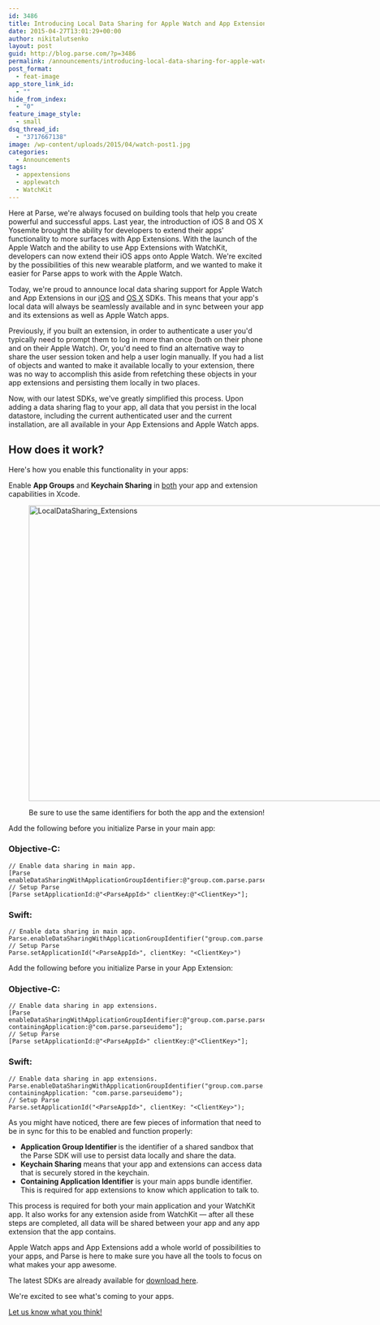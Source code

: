 ```yaml
---
id: 3486
title: Introducing Local Data Sharing for Apple Watch and App Extensions
date: 2015-04-27T13:01:29+00:00
author: nikitalutsenko
layout: post
guid: http://blog.parse.com/?p=3486
permalink: /announcements/introducing-local-data-sharing-for-apple-watch-and-app-extensions/
post_format:
  - feat-image
app_store_link_id:
  - ""
hide_from_index:
  - "0"
feature_image_style:
  - small
dsq_thread_id:
  - "3717667138"
image: /wp-content/uploads/2015/04/watch-post1.jpg
categories:
  - Announcements
tags:
  - appextensions
  - applewatch
  - WatchKit
---
```

Here at Parse, we're always focused on building tools that help you create powerful and successful apps. Last year, the introduction of iOS 8 and OS X Yosemite brought the ability for developers to extend their apps' functionality to more surfaces with App Extensions. With the launch of the Apple Watch and the ability to use App Extensions with WatchKit, developers can now extend their iOS apps onto Apple Watch. We're excited by the possibilities of this new wearable platform, and we wanted to make it easier for Parse apps to work with the Apple Watch.

Today, we're proud to announce local data sharing support for Apple Watch and App Extensions in our [iOS](https://parse.com/products/ios) and [OS X](https://parse.com/products/osx) SDKs. This means that your app's local data will always be seamlessly available and in sync between your app and its extensions as well as Apple Watch apps.

Previously, if you built an extension, in order to authenticate a user you'd typically need to prompt them to log in more than once (both on their phone and on their Apple Watch). Or, you'd need to find an alternative way to share the user session token and help a user login manually. If you had a list of objects and wanted to make it available locally to your extension, there was no way to accomplish this aside from refetching these objects in your app extensions and persisting them locally in two places.

Now, with our latest SDKs, we've greatly simplified this process. Upon adding a data sharing flag to your app, all data that you persist in the local datastore, including the current authenticated user and the current installation, are all available in your App Extensions and Apple Watch apps.

## How does it work?

Here's how you enable this functionality in your apps:

Enable **App Groups** and **Keychain Sharing** in <span style="text-decoration: underline">both</span> your app and extension capabilities in Xcode.<figure id="attachment_3489" style="width: 1103px" class="wp-caption alignnone">

<img class="wp-image-3489 size-full" src="{{ site.url }}/assets/wp-content/uploads/2015/04/LocalDataSharing_Extensions.png" alt="LocalDataSharing_Extensions" width="1103" height="582" srcset="{{ site.url }}/assets/wp-content/uploads/2015/04/LocalDataSharing_Extensions.png 1103w, {{ site.url }}/assets/wp-content/uploads/2015/04/LocalDataSharing_Extensions-300x158.png 300w, {{ site.url }}/assets/wp-content/uploads/2015/04/LocalDataSharing_Extensions-1024x540.png 1024w, {{ site.url }}/assets/wp-content/uploads/2015/04/LocalDataSharing_Extensions-875x462.png 875w" sizes="(max-width: 1103px) 100vw, 1103px" /><figcaption class="wp-caption-text">Be sure to use the same identifiers for both the app and the extension!</figcaption></figure> 

Add the following before you initialize Parse in your main app:

### Objective-C:

<pre class="line-numbers"><code class="language-objectivec">// Enable data sharing in main app.
[Parse enableDataSharingWithApplicationGroupIdentifier:@"group.com.parse.parseuidemo"];
// Setup Parse
[Parse setApplicationId:@"&lt;ParseAppId&gt;" clientKey:@"&lt;ClientKey&gt;"];</code></pre>

### Swift:

<pre class="line-numbers"><code class="language-swift">// Enable data sharing in main app.
Parse.enableDataSharingWithApplicationGroupIdentifier("group.com.parse.parseuidemo");
// Setup Parse
Parse.setApplicationId("&lt;ParseAppId&gt;", clientKey: "&lt;ClientKey&gt;")</code></pre>

Add the following before you initialize Parse in your App Extension:

### Objective-C:

<pre class="line-numbers"><code class="language-objectivec">// Enable data sharing in app extensions.
[Parse enableDataSharingWithApplicationGroupIdentifier:@"group.com.parse.parseuidemo"
containingApplication:@"com.parse.parseuidemo"];
// Setup Parse
[Parse setApplicationId:@"&lt;ParseAppId&gt;" clientKey:@"&lt;ClientKey&gt;"];</code></pre>

### Swift:

<pre class="line-numbers"><code class="language-swift">// Enable data sharing in app extensions.
Parse.enableDataSharingWithApplicationGroupIdentifier("group.com.parse.parseuidemo",
containingApplication: "com.parse.parseuidemo");
// Setup Parse
Parse.setApplicationId("&lt;ParseAppId&gt;", clientKey: "&lt;ClientKey&gt;");</code></pre>

As you might have noticed, there are few pieces of information that need to be in sync for this to be enabled and function properly:

<ul class="standard-list">
  <li>
    <b>Application Group Identifier </b>is the identifier of a shared sandbox that the Parse SDK will use to persist data locally and share the data.
  </li>
  <li>
    <b>Keychain Sharing</b> means that your app and extensions can access data that is securely stored in the keychain.
  </li>
  <li>
    <b>Containing Application Identifier</b> is your main apps bundle identifier. This is required for app extensions to know which application to talk to.
  </li>
</ul>

This process is required for both your main application and your WatchKit app. It also works for any extension aside from WatchKit — after all these steps are completed, all data will be shared between your app and any app extension that the app contains.

Apple Watch apps and App Extensions add a whole world of possibilities to your apps, and Parse is here to make sure you have all the tools to focus on what makes your app awesome.

The latest SDKs are already available for <a title="Parse iOS/OSX SDKs" href="https://parse.com/docs/downloads" target="_blank">download here</a>.
  
We're excited to see what's coming to your apps.
  
<a href="https://groups.google.com/group/parse-developers" target="_blank">Let us know what you think!</a>
